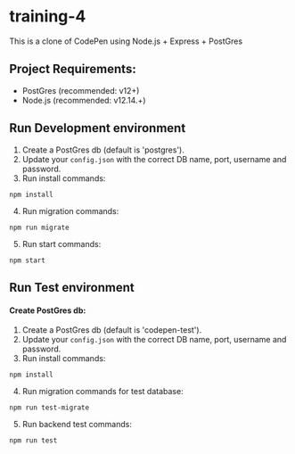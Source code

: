 # training-4
This is a clone of CodePen using Node.js + Express + PostGres


## Project Requirements:
* PostGres (recommended: v12+)
* Node.js (recommended: v12.14.+)

## Run Development environment

1. Create a PostGres db (default is 'postgres').
2. Update your `config.json` with the correct DB name, port, username and password.
3. Run install commands:  

```
npm install

```
4. Run migration commands:  

```
npm run migrate

```
5. Run start commands:  

```
npm start

```

## Run Test environment

#### Create PostGres db:  
1. Create a PostGres db (default is 'codepen-test').
2. Update your `config.json` with the correct DB name, port, username and password.
3. Run install commands:  

```
npm install

```
4. Run migration commands for test database:  

```
npm run test-migrate

```
5. Run backend test commands:  

```
npm run test

```